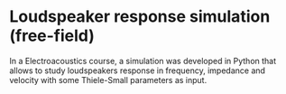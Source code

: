 # Loudspeaker response simulation (free-field)

In a Electroacoustics course, a simulation was developed in Python that allows to study loudspeakers response in frequency, impedance and velocity with some Thiele-Small parameters as input.
